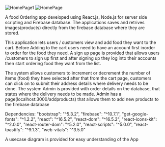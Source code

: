 
![HomePage1](https://github.com/PearsonGrant24/MambosTest.com/assets/100286838/100a0b27-7f90-4472-a8e6-283b60c91250)
![HomePage](https://github.com/PearsonGrant24/MambosTest.com/assets/100286838/5ec34409-96a4-45ac-8a0a-fa7e22e53bef)

A food Ordering app developed using React.js, Node.js for server side scripting and Firebase database.
The applications saves and retrives images(products) directly from the firebase database where they are stored.
 
This application lets users / customers view and add food they want to the cart. Before Adding to the cart users need to have an account first inorder to order for the food they need. 
A sign up page is provided that allows users /customers to sign up first and after signing up they log into their accounts then  start ordering food they want from the list.
 
The system allows  customers to increment or decrement the number of items (food) they have selected after that from the cart page, customers can click on to submit their address details where delivery needs to be done. 
The system Admin is provided with order details on the database, that states where the delivery needs to be made. Admin has a page(localhost:3000/addproducts) that allows them to add new products to the firebase database

Dependencies:
    "bootstrap": "^5.3.2",
    "firebase": "^10.7.1",
    "get-google-fonts": "^1.2.2",
    "react": "^16.5.2",
    "react-dom": "^16.5.2",
    "react-icons-kit": "^2.0.0",
    "react-router-dom": "^5.2.0",
    "react-scripts": "^5.0.0",
    "react-toastify": "^9.1.3",
    "web-vitals": "^3.5.0"

A usecase diagram is provided for easy understanding of the App
